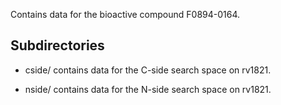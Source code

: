 Contains data for the bioactive compound F0894-0164.

## Subdirectories

- cside/ contains data for the C-side search space on rv1821.

- nside/ contains data for the N-side search space on rv1821.

